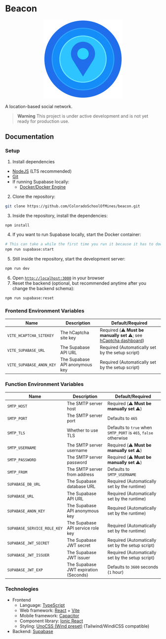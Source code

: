 # Beacon

<p align="center">
  <img alt="Beacon logo" height="256" width="256" src="src/assets/logo.png">
</p>

A location-based social network.

> **Warning**
> This project is under active development and is not yet ready for production use.

## Documentation

### Setup

1. Install dependencies

- [NodeJS](https://nodejs.org/en/download/) (LTS recommended)
- [Git](https://git-scm.com/downloads)
- If running Supabase locally:
  - [Docker/Docker Engine](https://docs.docker.com/engine/install/)

2. Clone the repository:

```bash
git clone https://github.com/ColoradoSchoolOfMines/beacon.git
```

3. Inside the repository, install the dependencies:

```bash
npm install
```

4. If you want to run Supabase locally, start the Docker container:

```bash
# This can take a while the first time you run it because it has to download a bunch of Docker images
npm run supabase:start
```

5. Still inside the repository, start the development server:

```bash
npm run dev
```

6. Open [`http://localhost:3000`](http://localhost:3000) in your browser
7. Reset the backend (optional, but recommended anytime after you change the backend schema):

```bash
npm run supabase:reset
```

### Frontend Environment Variables

| Name                     | Description                    | Default/Required                                                                                                        |
| ------------------------ | ------------------------------ | ----------------------------------------------------------------------------------------------------------------------- |
| `VITE_HCAPTCHA_SITEKEY`  | The hCaptcha site key          | Required (:warning: **Must be manually set** :warning:; see [hCaptcha dashboard](https://dashboard.hcaptcha.com/sites)) |
| `VITE_SUPABASE_URL`      | The Supabase API URL           | Required (Automatically set by the setup script)                                                                        |
| `VITE_SUPABASE_ANON_KEY` | The Supabase API anonymous key | Required (Automatically set by the setup script)                                                                        |

### Function Environment Variables

| Name                        | Description                           | Default/Required                                                |
| --------------------------- | ------------------------------------- | --------------------------------------------------------------- |
| `SMTP_HOST`                 | The SMTP server host                  | Required (:warning: **Must be manually set** :warning:)         |
| `SMTP_PORT`                 | The SMTP server port                  | Defaults to `465`                                               |
| `SMTP_TLS`                  | Whether to use TLS                    | Defaults to `true` when `SMTP_PORT` is `465`, `false` otherwise |
| `SMTP_USERNAME`             | The SMTP server username              | Required (:warning: **Must be manually set** :warning:)         |
| `SMTP_PASSWORD`             | The SMTP server password              | Required (:warning: **Must be manually set** :warning:)         |
| `SMTP_FROM`                 | The SMTP server from address          | Defaults to `SMTP_USERNAME`                                     |
| `SUPABASE_DB_URL`           | The Supabase database URL             | Required (Automatically set by the runtime)                     |
| `SUPABASE_URL`              | The Supabase API URL                  | Required (Automatically set by the runtime)                     |
| `SUPABASE_ANON_KEY`         | The Supabase API anonymous key        | Required (Automatically set by the runtime)                     |
| `SUPABASE_SERVICE_ROLE_KEY` | The Supabase API service role key     | Required (Automatically set by the runtime)                     |
| `SUPABASE_JWT_SECRET`       | The Supabase JWT secret               | Required (Automatically set by the setup script)                |
| `SUPABASE_JWT_ISSUER`       | The Supabase JWT issuer               | Required (Automatically set by the setup script)                |
| `SUPABASE_JWT_EXP`          | The Supabase JWT expiration (Seconds) | Defaults to `3600` seconds (`1` hour)                           |

### Technologies

- Frontend
  - Language: [TypeScript](https://www.typescriptlang.org)
  - Web framework: [React](https://reactjs.org) + [Vite](https://vitejs.dev)
  - Mobile framework: [Capacitor](https://capacitorjs.com)
  - Component library: [Ionic React](https://ionicframework.com/docs/react)
  - Styling: [UnoCSS (Wind preset)](https://unocss.dev/presets/wind#wind-preset) (Tailwind/WindiCSS compatible)
- Backend: [Supabase](https://supabase.com)
